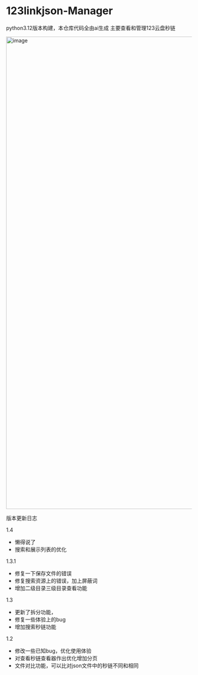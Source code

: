 # 123linkjson-Manager
python3.12版本构建，本仓库代码全由ai生成
主要查看和管理123云盘秒链

<img width="1842" height="1281" alt="image" src="https://github.com/user-attachments/assets/13354b35-bd4b-4c95-8303-e4e1376c9bc2" />


版本更新日志

1.4
- 懒得说了
- 搜索和展示列表的优化

1.3.1
- 修复一下保存文件的错误
- 修复搜索资源上的错误，加上屏蔽词
- 增加二级目录三级目录查看功能

1.3
- 更新了拆分功能，
- 修复一些体验上的bug
- 增加搜索秒链功能

1.2
- 修改一些已知bug，优化使用体验
- 对查看秒链查看器作出优化增加分页
- 文件对比功能，可以比对json文件中的秒链不同和相同
